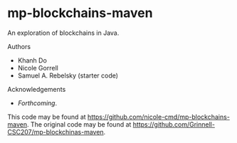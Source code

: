 # mp-blockchains-maven

An exploration of blockchains in Java.

Authors

- Khanh Do
- Nicole Gorrell
- Samuel A. Rebelsky (starter code)

Acknowledgements

- _Forthcoming_.

This code may be found at <https://github.com/nicole-cmd/mp-blockchains-maven>. The original code may be found at <https://github.com/Grinnell-CSC207/mp-blockchinas-maven>.
